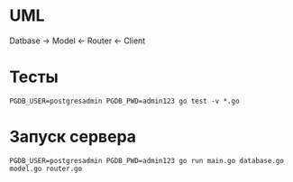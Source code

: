 # UML
Datbase -> Model <- Router <- Client


# Тесты
```
PGDB_USER=postgresadmin PGDB_PWD=admin123 go test -v *.go
```


# Запуск сервера
```
PGDB_USER=postgresadmin PGDB_PWD=admin123 go run main.go database.go model.go router.go
```
